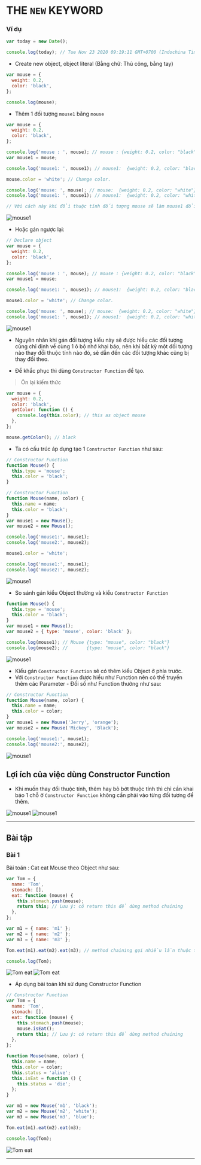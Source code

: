 # THE `NEW` KEYWORD

### Ví dụ

```js
var today = new Date();

console.log(today); // Tue Nov 23 2020 09:19:11 GMT+0700 (Indochina Time)
```

- Create new object, object literal (Bằng chữ: Thủ công, bằng tay)

```js
var mouse = {
  weight: 0.2,
  color: 'black',
};

console.log(mouse);
```

- Thêm 1 đối tượng `mouse1` bằng `mouse`

```js
var mouse = {
  weight: 0.2,
  color: 'black',
};

console.log('mouse : ', mouse); // mouse : {weight: 0.2, color: "black"}
var mouse1 = mouse;

console.log('mouse1: ', mouse1); // mouse1:  {weight: 0.2, color: "black"}

mouse.color = 'white'; // Change color.

console.log('mouse: ', mouse); // mouse:  {weight: 0.2, color: "white"}
console.log('mouse1: ', mouse1); // mouse1:  {weight: 0.2, color: "white"}

// Với cách này khi đổi thuộc tính đối tượng mouse sẽ làm mouse1 đổi theo.
```

![mouse1](./images/001.png 'Object mouse1')

- Hoặc gán ngược lại:

```js
// Declare object
var mouse = {
  weight: 0.2,
  color: 'black',
};

console.log('mouse : ', mouse); // mouse : {weight: 0.2, color: "black"}
var mouse1 = mouse;

console.log('mouse1: ', mouse1); // mouse1:  {weight: 0.2, color: "black"}

mouse1.color = 'white'; // Change color.

console.log('mouse: ', mouse); // mouse:  {weight: 0.2, color: "white"}
console.log('mouse1: ', mouse1); // mouse1:  {weight: 0.2, color: "white"}
```

![mouse1](./images/003.png 'Object mouse1')

- Nguyên nhân khi gán đối tượng kiểu này sẽ được hiểu các đối tượng cùng chỉ định về cùng 1 ô bộ nhớ khai báo, nên khi bất kỳ một đối tượng nào thay đổi thuộc tính nào đó, sẽ dẫn đến các đối tượng khác cũng bị thay đổi theo.

- Để khắc phục thì dùng `Constructor Function` để tạo.

> Ôn lại kiếm thức

```js
var mouse = {
  weight: 0.2,
  color: 'black',
  getColor: function () {
    console.log(this.color); // this as object mouse
  },
};

mouse.getColor(); // black
```

- Ta có cấu trúc áp dụng tạo 1 `Constructor Function` như sau:

```js
// Constructor Function
function Mouse() {
  this.type = 'mouse';
  this.color = 'black';
}
```

```js
// Constructor Function
function Mouse(name, color) {
  this.name = name;
  this.color = 'black';
}
var mouse1 = new Mouse();
var mouse2 = new Mouse();

console.log('mouse1:', mouse1);
console.log('mouse2:', mouse2);

mouse1.color = 'white';

console.log('mouse1:', mouse1);
console.log('mouse2:', mouse2);
```

![mouse1](./images/004.png 'Object mouse1')

- So sánh gán kiểu Object thường và kiểu `Constructor Function`

```js
function Mouse() {
  this.type = 'mouse';
  this.color = 'black';
}
var mouse1 = new Mouse();
var mouse2 = { type: 'mouse', color: 'black' };

console.log(mouse1); // Mouse {type: "mouse", color: "black"}
console.log(mouse2); //       {type: "mouse", color: "black"}
```

![mouse1](./images/002.png 'Object mouse1')

- Kiểu gán `Constructor Function` sẽ có thêm kiểu Object ở phía trước.
- Với `Constructor Function` được hiểu như Function nên có thể truyền thêm các Parameter - Đối số như Function thường như sau:

```js
// Constructor Function
function Mouse(name, color) {
  this.name = name;
  this.color = color;
}
var mouse1 = new Mouse('Jerry', 'orange');
var mouse2 = new Mouse('Mickey', 'Black');

console.log('mouse1:', mouse1);
console.log('mouse2:', mouse2);
```

![mouse1](./images/005.png 'Object mouse1')

## Lợi ích của việc dùng Constructor Function

- Khi muốn thay đổi thuộc tính, thêm hay bỏ bớt thuộc tính thì chỉ cần khai báo 1 chỗ ở `Constructor Function` không cần phải vào từng đối tượng để thêm.

![mouse1](./images/006.png 'Object mouse1')
![mouse1](./images/007.png 'Object mouse1')

---

## Bài tập

### Bài 1

Bài toán : Cat eat Mouse theo Object như sau:

```js
var Tom = {
  name: 'Tom',
  stomach: [],
  eat: function (mouse) {
    this.stomach.push(mouse);
    return this; // Lưu ý: có return this để dùng method chaining
  },
};

var m1 = { name: 'm1' };
var m2 = { name: 'm2' };
var m3 = { name: 'm3' };

Tom.eat(m1).eat(m2).eat(m3); // method chaining gọi nhiều lần thuộc tính.

console.log(Tom);
```

![Tom eat](./images/008.png 'Cat eat Mouse')
![Tom eat](./images/009.png 'Cat eat Mouse')

- Áp dụng bài toán khi sử dụng Constructor Function

```js
// Constructor Function
var Tom = {
  name: 'Tom',
  stomach: [],
  eat: function (mouse) {
    this.stomach.push(mouse);
    mouse.isEat();
    return this; // Lưu ý: có return this để dùng method chaining
  },
};

function Mouse(name, color) {
  this.name = name;
  this.color = color;
  this.status = 'alive';
  this.isEat = function () {
    this.status = 'die';
  };
}

var m1 = new Mouse('m1', 'black');
var m2 = new Mouse('m2', 'white');
var m3 = new Mouse('m3', 'blue');

Tom.eat(m1).eat(m2).eat(m3);

console.log(Tom);
```

![Tom eat](./images/010.png 'Cat eat Mouse')

---
